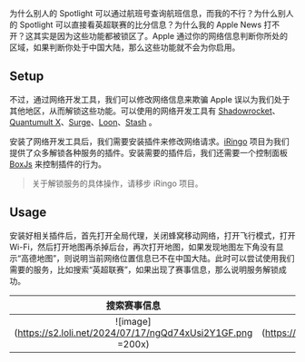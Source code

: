 为什么别人的 Spotlight 可以通过航班号查询航班信息，而我的不行？为什么别人的 Spotlight 可以直接看英超联赛的比分信息？为什么我的 Apple News 打不开？这其实是因为这些功能都被锁区了。Apple 通过你的网络信息判断你所处的区域，如果判断你处于中国大陆，那么这些功能就不会为你启用。

## Setup

不过，通过网络开发工具，我们可以修改网络信息来欺骗 Apple 误以为我们处于其他地区，从而解锁这些功能。可以使用的网络开发工具有 [Shadowrocket](https://apps.apple.com/us/app/shadowrocket/id932747118?l=zh-Hans-CN)、[Quantumult X](https://apps.apple.com/us/app/quantumult-x/id1443988620?l=zh-Hans-CN)、[Surge](https://apps.apple.com/us/app/surge-5/id1442620678?l=zh-Hans-CN)、[Loon](https://apps.apple.com/us/app/loon/id1373567447?l=zh-Hans-CN)、[Stash](https://apps.apple.com/us/app/stash/id1596063349?l=zh-Hans-CN) 。

安装了网络开发工具后，我们需要安装插件来修改网络请求。[iRingo](https://github.com/VirgilClyne/iRingo) 项目为我们提供了众多解锁各种服务的插件。安装需要的插件后，我们还需要一个控制面板 [BoxJs](https://docs.boxjs.app/) 来控制插件的行为。

> 关于解锁服务的具体操作，请移步 iRingo 项目。

## Usage

安装好相关插件后，首先打开全局代理，关闭蜂窝移动网络，打开飞行模式，打开 Wi-Fi，然后打开地图再杀掉后台，再次打开地图，如果发现地图左下角没有显示“高德地图”，则说明当前网络位置信息已不在中国大陆。此时可以尝试使用我们需要的服务，比如搜索“英超联赛”，如果出现了赛事信息，那么说明服务解锁成功。

|搜索赛事信息|搜索航班信息|搜索 Siri 知识|
|:--:|:--:|:--:|
|![image](https://s2.loli.net/2024/07/17/ngQd74xUsi2Y1GF.png =200x)|![image](https://s2.loli.net/2024/07/17/e2Tif5Xy3BGDbpC.png =200x)|![image](https://img2024.cnblogs.com/blog/2778973/202407/2778973-20240717174622042-1014555581.png =200x)|

